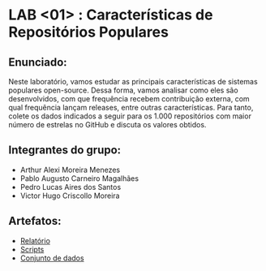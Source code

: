 
# LAB <01> : Características de Repositórios Populares

## Enunciado:

Neste laboratório, vamos estudar as principais características de sistemas populares open-source. Dessa forma, vamos analisar como eles são desenvolvidos, com que frequência recebem contribuição externa, com qual frequência lançam releases, entre outras características. Para tanto, colete os dados indicados a seguir para os 1.000 repositórios com maior número de estrelas no GitHub e discuta os valores obtidos.

## Integrantes do grupo:

* Arthur Alexi Moreira Menezes
* Pablo Augusto Carneiro Magalhães
* Pedro Lucas Aires dos Santos
* Victor Hugo Criscollo Moreira
## Artefatos:

* [Relatório](docs/README.md)
* [Scripts](scripts)
* [Conjunto de dados](scripts/dataset)
  
